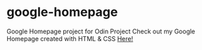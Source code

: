 # google-homepage
Google Homepage project for Odin Project
Check out my Google Homepage created with HTML & CSS <a href="https://franstar88.github.io/google-homepage/"> Here! </a>
